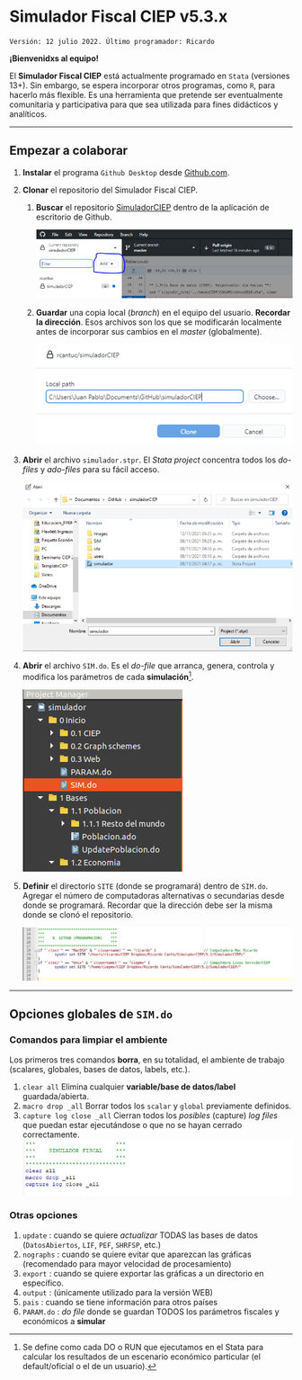 # Simulador Fiscal CIEP v5.3.x

	Versión: 12 julio 2022. Último programador: Ricardo

**¡Bienvenidxs al equipo!**

El **Simulador Fiscal CIEP** está actualmente programado en `Stata` (versiones 13+). Sin embargo, se espera incorporar otros programas, como `R`, para hacerlo más flexible. Es una herramienta que pretende ser eventualmente comunitaria y participativa para que sea utilizada para fines didácticos y analíticos.

---

## Empezar a colaborar

1. **Instalar** el programa `Github Desktop` desde [Github.com](https://desktop.github.com/).
2. **Clonar** el repositorio del Simulador Fiscal CIEP.

    1. **Buscar** el repositorio [SimuladorCIEP](https://github.com/rcantuc/simuladorCIEP) dentro de la aplicación de escritorio de Github.

        ![add](images/Cap_0/add.PNG)

    2. **Guardar** una copia local (*branch*) en el equipo del usuario. **Recordar la dirección**. Esos archivos son los que se modificarán localmente antes de incorporar sus cambios en el *master* (globalmente).

        ![copia](images/Cap_0/copia.PNG)

3. **Abrir** el archivo `simulador.stpr`. El *Stata project* concentra todos los *do-files* y *ado-files* para su fácil acceso.

    ![open_project](images/Cap_0/open_project.PNG)

4. **Abrir** el archivo `SIM.do`. Es el *do-file* que arranca, genera, controla y modifica los parámetros de cada **simulación**[^1].

    ![open_SIM](images/Cap_0/open_SIM.png)

5. **Definir** el directorio `SITE` (donde se programará) dentro de `SIM.do`. Agregar el número de computadoras alternativas o secundarias desde donde se programará. Recordar que la dirección debe ser la misma donde se clonó el repositorio.

    ![sysdir](images/Cap_0/sysdir.png)


---
## Opciones globales de `SIM.do`

### Comandos para limpiar el ambiente 

Los primeros tres comandos **borra**, en su totalidad, el ambiente de trabajo (scalares, globales, bases de datos, labels, etc.). 

1. `clear all` Elimina cualquier **variable/base de datos/label** guardada/abierta. 
2. `macro drop _all` Borrar todos los `scalar` y `global` previamente definidos. 
3. `capture log close _all` Cierran todos los *posibles* (capture) *log files* que puedan estar ejecutándose o que no se hayan cerrado correctamente.  
	![limpiador](images/Cap_0/Limpiador.PNG)

### Otras opciones

1. `update` : cuando se quiere *actualizar* TODAS las bases de datos (`DatosAbiertos`, `LIF`, `PEF`, `SHRFSP`, etc.)
2. `nographs` : cuando se quiere evitar que aparezcan las gráficas (recomendado para mayor velocidad de procesamiento)
3. `export` : cuando se quiere exportar las gráficas a un directorio en específico.
4. `output` : (únicamente utilizado para la versión WEB)
5. `pais` : cuando se tiene información para otros países
6. `PARAM.do` : *do file* donde se guardan TODOS los parámetros fiscales y económicos a **simular**



[^1]: Se define como cada DO o RUN que ejecutamos en el Stata para calcular los resultados de un escenario económico particular (el default/oficial o el de un usuario).
